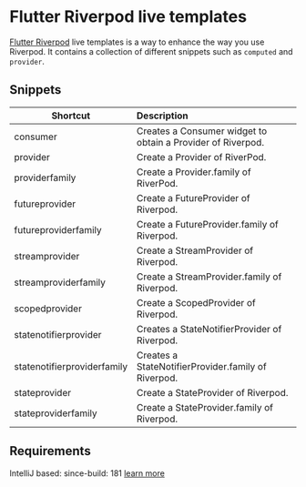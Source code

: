 # Flutter Riverpod live templates

[Flutter Riverpod](https://github.com/rrousselGit/river_pod) live templates is a way to enhance the way you use Riverpod. It contains a collection of different
snippets such as `computed` and `provider`.


## Snippets

| Shortcut   |      Description      |
|----------|:-------------|
| consumer |  Creates a Consumer widget to obtain a Provider of Riverpod. |
| provider | Create a Provider of RiverPod. |
| providerfamily | Create a Provider.family of RiverPod. |
| futureprovider | Create a FutureProvider of Riverpod. |
| futureproviderfamily | Create a FutureProvider.family of Riverpod. |
| streamprovider |    Create a StreamProvider of Riverpod.   |
| streamproviderfamily |    Create a StreamProvider.family of Riverpod.   |
| scopedprovider |    Create a ScopedProvider of Riverpod.   |
| statenotifierprovider |  Creates a StateNotifierProvider of Riverpod. |
| statenotifierproviderfamily |  Creates a StateNotifierProvider.family of Riverpod. |
| stateprovider | Create a StateProvider of Riverpod. |
| stateproviderfamily | Create a StateProvider.family of Riverpod. |

## Requirements

IntelliJ based: since-build: 181 [learn more](https://www.jetbrains.org/intellij/sdk/docs/basics/getting_started/build_number_ranges.html)


[Riverpod]: https://github.com/rrousselGit/river_podRiverpod